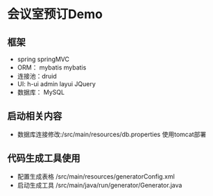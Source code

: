 # 会议室预订Demo
## 框架
- spring springMVC
- ORM： mybatis mybatis
- 连接池：druid
- UI: h-ui admin layui JQuery
- 数据库： MySQL
## 启动相关内容
- 数据库连接修改:/src/main/resources/db.properties 使用tomcat部署

## 代码生成工具使用
- 配置生成表格
  /src/main/resources/generatorConfig.xml
- 启动生成工具
  /src/main/java/run/generator/Generator.java
